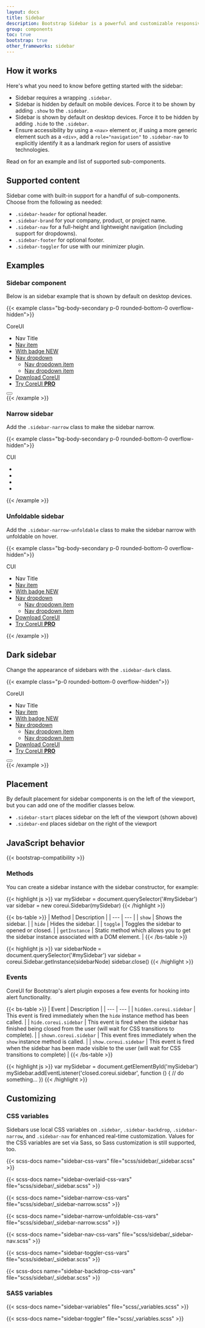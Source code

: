 ```yaml
---
layout: docs
title: Sidebar
description: Bootstrap Sidebar is a powerful and customizable responsive navigation component for any type of vertical navigation. Bootstrap Sidebar come with built-in support for branding, navigation, and more.
group: components
toc: true
bootstrap: true
other_frameworks: sidebar
---
```


## How it works

Here's what you need to know before getting started with the sidebar:

- Sidebar requires a wrapping `.sidebar`.
- Sidebar is hidden by default on mobile devices. Force it to be shown by adding `.show` to the `.sidebar`.
- Sidebar is shown by default on desktop devices. Force it to be hidden by adding `.hide` to the `.sidebar`.
- Ensure accessibility by using a `<nav>` element or, if using a more generic element such as a `<div>`, add a `role="navigation"` to `.sidebar-nav` to explicitly identify it as a landmark region for users of assistive technologies.

Read on for an example and list of supported sub-components.

## Supported content

Sidebar come with built-in support for a handful of sub-components. Choose from the following as needed:

- `.sidebar-header` for optional header.
- `.sidebar-brand` for your company, product, or project name.
- `.sidebar-nav` for a full-height and lightweight navigation (including support for dropdowns).
- `.sidebar-footer` for optional footer.
- `.sidebar-toggler` for use with our minimizer plugin.

## Examples

### Sidebar component

Below is an sidebar example that is shown by default on desktop devices.

{{< example class="bg-body-secondary p-0 rounded-bottom-0 overflow-hidden">}}
<div class="sidebar border-end">
  <div class="sidebar-header border-bottom">
    <div class="sidebar-brand">CoreUI</div>
  </div>
  <ul class="sidebar-nav">
    <li class="nav-title">Nav Title</li>
    <li class="nav-item">
      <a class="nav-link active" href="#">
        <i class="nav-icon cil-speedometer"></i> Nav item
      </a>
    </li>
    <li class="nav-item">
      <a class="nav-link" href="#">
        <i class="nav-icon cil-speedometer"></i> With badge
        <span class="badge bg-primary ms-auto">NEW</span>
      </a>
    </li>
    <li class="nav-item nav-group show">
      <a class="nav-link nav-group-toggle" href="#">
        <i class="nav-icon cil-puzzle"></i> Nav dropdown
      </a>
      <ul class="nav-group-items">
        <li class="nav-item">
          <a class="nav-link" href="#">
            <span class="nav-icon"><span class="nav-icon-bullet"></span></span> Nav dropdown item
          </a>
        </li>
        <li class="nav-item">
          <a class="nav-link" href="#">
            <span class="nav-icon"><span class="nav-icon-bullet"></span></span> Nav dropdown item
          </a>
        </li>
      </ul>
    </li>
    <li class="nav-item mt-5">
      <a class="nav-link" href="https://coreui.io">
        <i class="nav-icon cil-cloud-download"></i> Download CoreUI</a>
    </li>
    <li class="nav-item">
      <a class="nav-link" href="https://coreui.io/pro/">
        <i class="nav-icon cil-layers"></i> Try CoreUI
        <strong>PRO</strong>
      </a>
    </li>
  </ul>
  <div class="sidebar-footer border-top d-flex">
    <button class="sidebar-toggler" type="button"></button>
  </div>
</div>
{{< /example >}}

### Narrow sidebar

Add the `.sidebar-narrow` class to make the sidebar narrow.

{{< example class="bg-body-secondary p-0 rounded-bottom-0 overflow-hidden">}}
<div class="sidebar sidebar-narrow border-end">
  <div class="sidebar-header border-bottom">
    <div class="sidebar-brand">CUI</div>
  </div>
  <ul class="sidebar-nav">
    <li class="nav-item">
      <a class="nav-link" href="#">
        <i class="nav-icon cil-speedometer"></i>
      </a>
    </li>
    <li class="nav-item">
      <a class="nav-link" href="#">
        <i class="nav-icon cil-speedometer"></i>
      </a>
    </li>
    <li class="nav-item">
      <a class="nav-link" href="https://coreui.io">
        <i class="nav-icon cil-cloud-download"></i>
    </li>
    <li class="nav-item">
      <a class="nav-link" href="https://coreui.io/pro/">
        <i class="nav-icon cil-layers"></i>
      </a>
    </li>
  </ul>
</div>
{{< /example >}}

### Unfoldable sidebar

Add the `.sidebar-narrow-unfoldable` class to make the sidebar narrow with unfoldable on hover.

{{< example class="bg-body-secondary p-0 rounded-bottom-0 overflow-hidden">}}
<div class="sidebar sidebar-narrow-unfoldable border-end">
  <div class="sidebar-header border-bottom">
    <div class="sidebar-brand">CUI</div>
  </div>
  <ul class="sidebar-nav">
    <li class="nav-title">Nav Title</li>
    <li class="nav-item">
      <a class="nav-link" href="#">
        <i class="nav-icon cil-speedometer"></i> Nav item
      </a>
    </li>
    <li class="nav-item">
      <a class="nav-link" href="#">
        <i class="nav-icon cil-speedometer"></i> With badge
        <span class="badge bg-primary ms-auto">NEW</span>
      </a>
    </li>
    <li class="nav-item nav-group show">
      <a class="nav-link nav-group-toggle" href="#">
        <i class="nav-icon cil-puzzle"></i> Nav dropdown
      </a>
      <ul class="nav-group-items">
        <li class="nav-item">
          <a class="nav-link" href="#">
            <span class="nav-icon"><span class="nav-icon-bullet"></span></span> Nav dropdown item
          </a>
        </li>
        <li class="nav-item">
          <a class="nav-link" href="#">
            <span class="nav-icon"><span class="nav-icon-bullet"></span></span> Nav dropdown item
          </a>
        </li>
      </ul>
    </li>
    <li class="nav-item mt-auto">
      <a class="nav-link" href="https://coreui.io">
        <i class="nav-icon cil-cloud-download"></i> Download CoreUI</a>
    </li>
    <li class="nav-item">
      <a class="nav-link" href="https://coreui.io/pro/">
        <i class="nav-icon cil-layers"></i> Try CoreUI
        <strong>PRO</strong>
      </a>
    </li>
  </ul>
</div>
{{< /example >}}

## Dark sidebar

Change the appearance of sidebars with the `.sidebar-dark` class.

{{< example class="p-0 rounded-bottom-0 overflow-hidden">}}
<div class="sidebar sidebar-dark border-end">
  <div class="sidebar-header border-bottom">
    <div class="sidebar-brand">CoreUI</div>
  </div>
  <ul class="sidebar-nav">
    <li class="nav-title">Nav Title</li>
    <li class="nav-item">
      <a class="nav-link active" href="#">
        <i class="nav-icon cil-speedometer"></i> Nav item
      </a>
    </li>
    <li class="nav-item">
      <a class="nav-link" href="#">
        <i class="nav-icon cil-speedometer"></i> With badge
        <span class="badge bg-primary ms-auto">NEW</span>
      </a>
    </li>
    <li class="nav-item nav-group show">
      <a class="nav-link nav-group-toggle" href="#">
        <i class="nav-icon cil-puzzle"></i> Nav dropdown
      </a>
      <ul class="nav-group-items">
        <li class="nav-item">
          <a class="nav-link" href="#">
            <span class="nav-icon"><span class="nav-icon-bullet"></span></span> Nav dropdown item
          </a>
        </li>
        <li class="nav-item">
          <a class="nav-link" href="#">
            <span class="nav-icon"><span class="nav-icon-bullet"></span></span> Nav dropdown item
          </a>
        </li>
      </ul>
    </li>
    <li class="nav-item mt-5">
      <a class="nav-link" href="https://coreui.io">
        <i class="nav-icon cil-cloud-download"></i> Download CoreUI</a>
    </li>
    <li class="nav-item">
      <a class="nav-link" href="https://coreui.io/pro/">
        <i class="nav-icon cil-layers"></i> Try CoreUI
        <strong>PRO</strong>
      </a>
    </li>
  </ul>
  <div class="sidebar-footer border-top d-flex">
    <button class="sidebar-toggler" type="button"></button>
  </div>
</div>
{{< /example >}}

## Placement

By default placement for sidebar components is on the left of the viewport, but you can add one of the modifier classes below.

- `.sidebar-start` places sidebar on the left of the viewport (shown above)
- `.sidebar-end` places sidebar on the right of the viewport

## JavaScript behavior

{{< bootstrap-compatibility >}}

### Methods

You can create a sidebar instance with the sidebar constructor, for example:

{{< highlight js >}}
var mySidebar = document.querySelector('#mySidebar')
var sidebar = new coreui.Sidebar(mySidebar)
{{< /highlight >}}


{{< bs-table >}}
| Method | Description |
| --- | --- |
| `show` | Shows the sidebar. |
| `hide` | Hides the sidebar. |
| `toggle` | Toggles the sidebar to opened or closed. |
| `getInstance` | Static method which allows you to get the sidebar instance associated with a DOM element. |
{{< /bs-table >}}

{{< highlight js >}}
var sidebarNode = document.querySelector('#mySidebar')
var sidebar = coreui.Sidebar.getInstance(sidebarNode)
sidebar.close()
{{< /highlight >}}

### Events

CoreUI for Bootstrap's alert plugin exposes a few events for hooking into alert functionality.

{{< bs-table >}}
| Event | Description |
| --- | --- |
| `hidden.coreui.sidebar` | This event is fired immediately when the `hide` instance method has been called. |
| `hide.coreui.sidebar` | This event is fired when the sidebar has finished being closed from the user (will wait for CSS transitions to complete). |
| `shown.coreui.sidebar` | This event fires immediately when the `show` instance method is called. |
| `show.coreui.sidebar` | This event is fired when the sidebar has been made visible to the user (will wait for CSS transitions to complete) |
{{< /bs-table >}}

{{< highlight js >}}
var mySidebar = document.getElementById('mySidebar')
mySidebar.addEventListener('closed.coreui.sidebar', function () {
  // do something…
})
{{< /highlight >}}

## Customizing

### CSS variables

Sidebars use local CSS variables on `.sidebar`, `.sidebar-backdrop`, `.sidebar-narrow`, and `.sidebar-nav` for enhanced real-time customization. Values for the CSS variables are set via Sass, so Sass customization is still supported, too.

{{< scss-docs name="sidebar-css-vars" file="scss/sidebar/_sidebar.scss" >}}

{{< scss-docs name="sidebar-overlaid-css-vars" file="scss/sidebar/_sidebar.scss" >}}

{{< scss-docs name="sidebar-narrow-css-vars" file="scss/sidebar/_sidebar-narrow.scss" >}}

{{< scss-docs name="sidebar-narrow-unfoldable-css-vars" file="scss/sidebar/_sidebar-narrow.scss" >}}

{{< scss-docs name="sidebar-nav-css-vars" file="scss/sidebar/_sidebar-nav.scss" >}}

{{< scss-docs name="sidebar-toggler-css-vars" file="scss/sidebar/_sidebar.scss" >}}

{{< scss-docs name="sidebar-backdrop-css-vars" file="scss/sidebar/_sidebar.scss" >}}

### SASS variables

{{< scss-docs name="sidebar-variables" file="scss/_variables.scss" >}}

{{< scss-docs name="sidebar-toggler" file="scss/_variables.scss" >}}

